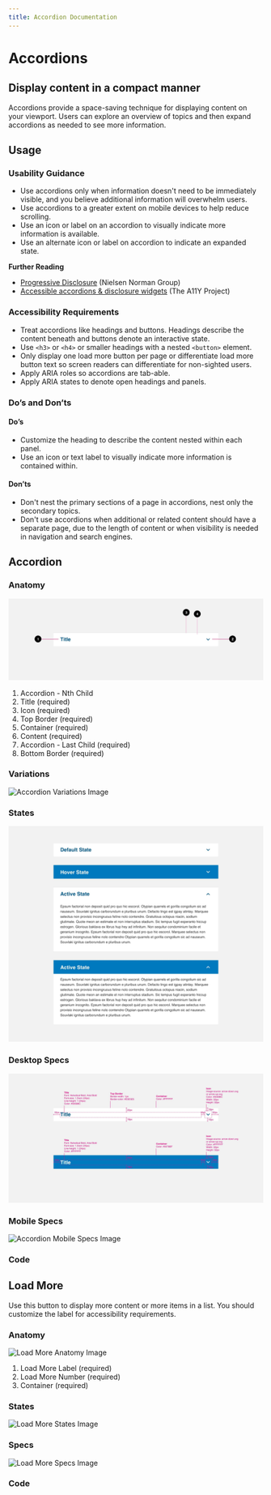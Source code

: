 ```yaml
---
title: Accordion Documentation
---
```

# **Accordions**

## Display content in a compact manner

Accordions provide a space-saving technique for displaying content on your viewport. Users can explore an overview of topics and then expand accordions as needed to see more information.

## **Usage**

### **Usability Guidance**

* Use accordions only when information doesn't need to be immediately visible, and you believe additional information will overwhelm users.
* Use accordions to a greater extent on mobile devices to help reduce scrolling.
* Use an icon or label on an accordion to visually indicate more information is available.
* Use an alternate icon or label on accordion to indicate an expanded state.

**Further Reading**
* [Progressive Disclosure](https://www.nngroup.com/articles/progressive-disclosure/) (Nielsen Norman Group)
* [Accessible accordions & disclosure widgets](https://github.com/scottaohara/a11y_accordions) (The A11Y Project)

### **Accessibility Requirements**

* Treat accordions like headings and buttons. Headings describe the content beneath and buttons denote an interactive state.
* Use `<h3>` or `<h4>` or smaller headings with a nested `<button>` element.
* Only display one load more button per page or differentiate load more button text so screen readers can differentiate for non-sighted users.
* Apply ARIA roles so accordions are tab-able.
* Apply ARIA states to denote open headings and panels.

### **Do’s and Don’ts**

#### **Do’s**

* Customize the heading to describe the content nested within each panel.
* Use an icon or text label to visually indicate more information is contained within.

#### **Don’ts**

* Don't nest the primary sections of a page in accordions, nest only the secondary topics.
* Don't use accordions when additional or related content should have a separate page, due to the length of content or when visibility is needed in navigation and search engines.

## **Accordion**

### **Anatomy**

<img class="doc-images" alt="Accordion Anatomy Image" title="Accordion Anatomy Image" src="/build/docs/img/Accordion/accordion-anatomy.jpg"/>

1. Accordion - Nth Child
2. Title (required)
3. Icon (required)
4. Top Border (required)
5. Container (required)
6. Content (required)
7. Accordion - Last Child (required)
8. Bottom Border (required)

### **Variations**

<img class="doc-images" alt="Accordion Variations Image" title="Accordion Variations Image" src="/build/docs/img/Accordion/accordion-variations.jpg"/>

### **States**

<img class="doc-images" alt="Accordion States Image" title="Accordion States Image" src="/build/docs/img/Accordion/accordion-states.jpg"/>

### **Desktop Specs**

<img class="doc-images" alt="Accordion Desktop Specs Image" title="Accordion Specs Image" src="/build/docs/img/Accordion/accordion-specs.jpg"/>

### **Mobile Specs**

<img class="doc-images" alt="Accordion Mobile Specs Image" title="Accordion Specs Image" src="/build/docs/img/Accordion/accordion-specs-mobile.jpg"/>

### **Code**

<!--Existing “section-wrapper accordion” code on Fractal-->

## **Load More**

Use this button to display more content or more items in a list. You should customize the label for accessibility requirements.

### **Anatomy**

<img class="doc-images" alt="Load More Anatomy Image" title="Load More Anatomy Image" src="/build/docs/img/Load_More/loadmore-anatomy.jpg"/>

1. Load More Label (required)
2. Load More Number (required)
3. Container (required)


### **States**

<img class="doc-images" alt="Load More States Image" title="Load More States Image" src="/build/docs/img/Load_More/loadmore-states.jpg"/>

### **Specs**

<img class="doc-images" alt="Load More Specs Image" title="Load More Specs Image" src="/build/docs/img/Load_More/loadmore-specs.jpg"/>

### **Code**

<!--Load More code here, if applicable-->
